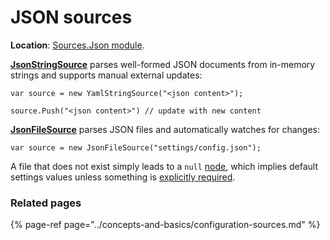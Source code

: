 # JSON sources

**Location**: [Sources.Json module](../modules/sources.json.md).

[**JsonStringSource**](https://github.com/vostok/configuration.sources.json/blob/master/Vostok.Configuration.Sources.Json/JsonStringSource.cs) parses well-formed JSON documents from in-memory strings and supports manual external updates:

```text
var source = new YamlStringSource("<json content>");

​source.Push("<json content>") // update with new content
```

​[**JsonFileSource**](https://github.com/vostok/configuration.sources.json/blob/master/Vostok.Configuration.Sources.Json/JsonFileSource.cs) parses JSON files and automatically watches for changes:

```text
var source = new JsonFileSource("settings/config.json");
```

A file that does not exist simply leads to a `null` [node](../concepts-and-basics/settings-nodes/), which implies default settings values unless something is [explicitly required](../basic-scenarios/make-settings-required.md).

### Related pages

{% page-ref page="../concepts-and-basics/configuration-sources.md" %}



